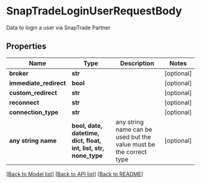 # SnapTradeLoginUserRequestBody

Data to login a user via SnapTrade Partner

## Properties
Name | Type | Description | Notes
------------ | ------------- | ------------- | -------------
**broker** | **str** |  | [optional] 
**immediate_redirect** | **bool** |  | [optional] 
**custom_redirect** | **str** |  | [optional] 
**reconnect** | **str** |  | [optional] 
**connection_type** | **str** |  | [optional] 
**any string name** | **bool, date, datetime, dict, float, int, list, str, none_type** | any string name can be used but the value must be the correct type | [optional]

[[Back to Model list]](../README.md#documentation-for-models) [[Back to API list]](../README.md#documentation-for-api-endpoints) [[Back to README]](../README.md)


